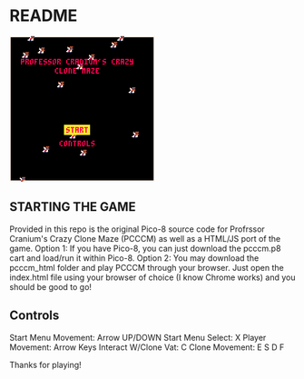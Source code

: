 # README

![Professor Cranium's Crazy Clone Maze](./pcccm_1.gif)

## STARTING THE GAME
Provided in this repo is the original Pico-8 source code for Profrssor Cranium's Crazy Clone Maze (PCCCM)
as well as a HTML/JS port of the game. 
  Option 1:
    If you have Pico-8, you can just download the pcccm.p8 cart and load/run
    it within Pico-8. 
  Option 2:
    You may download the pcccm_html folder and play PCCCM through your browser. Just open the 
    index.html file using your browser of choice (I know Chrome works) and you should be good to go!
    
## Controls
Start Menu Movement: Arrow UP/DOWN
Start Menu Select: X
Player Movement: Arrow Keys
Interact W/Clone Vat: C
Clone Movement: E S D F

Thanks for playing!
